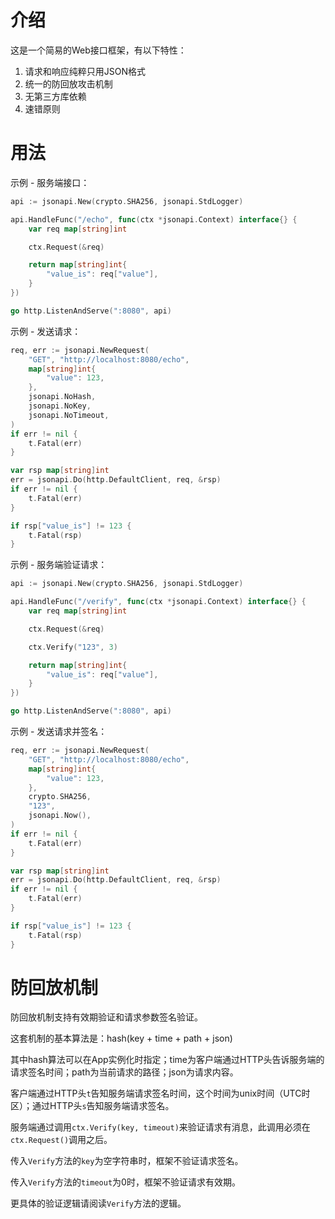 介绍
====

这是一个简易的Web接口框架，有以下特性：

1. 请求和响应纯粹只用JSON格式
2. 统一的防回放攻击机制
3. 无第三方库依赖
4. 速错原则

用法
====

示例 - 服务端接口：

```go
api := jsonapi.New(crypto.SHA256, jsonapi.StdLogger)

api.HandleFunc("/echo", func(ctx *jsonapi.Context) interface{} {
	var req map[string]int

	ctx.Request(&req)

	return map[string]int{
		"value_is": req["value"],
	}
})

go http.ListenAndServe(":8080", api)
```

示例 - 发送请求：

```go
req, err := jsonapi.NewRequest(
	"GET", "http://localhost:8080/echo", 
	map[string]int{
		"value": 123,
	},
	jsonapi.NoHash,
	jsonapi.NoKey,
	jsonapi.NoTimeout,
)
if err != nil {
	t.Fatal(err)
}

var rsp map[string]int
err = jsonapi.Do(http.DefaultClient, req, &rsp)
if err != nil {
	t.Fatal(err)
}

if rsp["value_is"] != 123 {
	t.Fatal(rsp)
}
```

示例 - 服务端验证请求：

```go
api := jsonapi.New(crypto.SHA256, jsonapi.StdLogger)

api.HandleFunc("/verify", func(ctx *jsonapi.Context) interface{} {
	var req map[string]int

	ctx.Request(&req)

	ctx.Verify("123", 3)

	return map[string]int{
		"value_is": req["value"],
	}
})

go http.ListenAndServe(":8080", api)
```

示例 - 发送请求并签名：

```go
req, err := jsonapi.NewRequest(
	"GET", "http://localhost:8080/echo", 
	map[string]int{
		"value": 123,
	},
	crypto.SHA256,
	"123",
	jsonapi.Now(),
)
if err != nil {
	t.Fatal(err)
}

var rsp map[string]int
err = jsonapi.Do(http.DefaultClient, req, &rsp)
if err != nil {
	t.Fatal(err)
}

if rsp["value_is"] != 123 {
	t.Fatal(rsp)
}
```

防回放机制
========

防回放机制支持有效期验证和请求参数签名验证。

这套机制的基本算法是：hash(key + time + path + json)

其中hash算法可以在App实例化时指定；time为客户端通过HTTP头告诉服务端的请求签名时间；path为当前请求的路径；json为请求内容。

客户端通过HTTP头`t`告知服务端请求签名时间，这个时间为unix时间（UTC时区）；通过HTTP头`s`告知服务端请求签名。

服务端通过调用`ctx.Verify(key, timeout)`来验证请求有消息，此调用必须在`ctx.Request()`调用之后。

传入`Verify`方法的`key`为空字符串时，框架不验证请求签名。

传入`Verify`方法的`timeout`为0时，框架不验证请求有效期。

更具体的验证逻辑请阅读`Verify`方法的逻辑。
